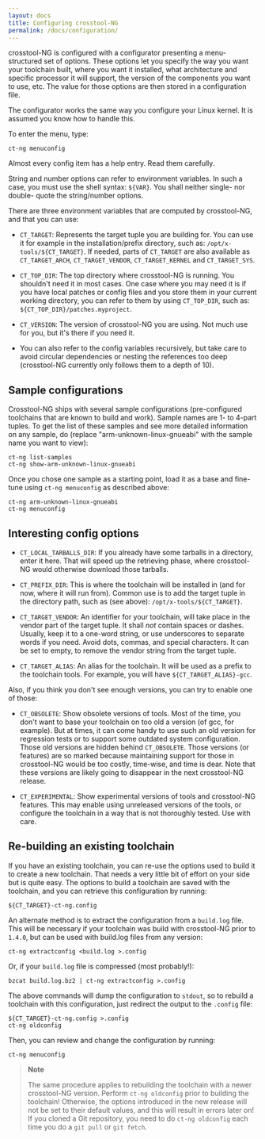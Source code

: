 ```yaml
---
layout: docs
title: Configuring crosstool-NG
permalink: /docs/configuration/
---
```


crosstool-NG is configured with a configurator presenting a menu-structured
set of options. These options let you specify the way you want your toolchain
built, where you want it installed, what architecture and specific processor
it will support, the version of the components you want to use, etc.
The value for those options are then stored in a configuration file.

The configurator works the same way you configure your Linux kernel. It is
assumed you know how to handle this.

To enter the menu, type:

    ct-ng menuconfig

Almost every config item has a help entry. Read them carefully.

String and number options can refer to environment variables. In such a case,
you must use the shell syntax: `${VAR}`. You shall neither single- nor double-
quote the string/number options.

There are three environment variables that are computed by crosstool-NG, and
that you can use:

-   `CT_TARGET`: Represents the target tuple you are building for.
    You can use it for example in the installation/prefix directory,
    such as: `/opt/x-tools/${CT_TARGET}`. If needed, parts of `CT_TARGET`
    are also available as `CT_TARGET_ARCH`, `CT_TARGET_VENDOR`,
    `CT_TARGET_KERNEL` and `CT_TARGET_SYS`.

-   `CT_TOP_DIR`: The top directory where crosstool-NG is running.
    You shouldn't need it in most cases. One case where you
    may need it is if you have local patches or config files and
    you store them in your current working directory, you can refer
    to them by using `CT_TOP_DIR`, such as:
    `${CT_TOP_DIR}/patches.myproject`.

-   `CT_VERSION`: The version of crosstool-NG you are using. Not much
    use for you, but it's there if you need it.

-   You can also refer to the config variables recursively, but take
    care to avoid circular dependencies or nesting the references too
    deep (crosstool-NG currently only follows them to a depth of 10).


Sample configurations
---------------------

Crosstool-NG ships with several sample configurations (pre-configured toolchains
that are known to build and work). Sample names are 1- to 4-part tuples.
To get the list of these samples and see more detailed information on any sample,
do (replace "arm-unknown-linux-gnueabi" with the sample name you want to view):

    ct-ng list-samples
    ct-ng show-arm-unknown-linux-gnueabi

Once you chose one sample as a starting point, load it as a base and fine-tune
using `ct-ng menuconfig` as described above:

    ct-ng arm-unknown-linux-gnueabi
    ct-ng menuconfig

Interesting config options
--------------------------

-   `CT_LOCAL_TARBALLS_DIR`: If you already have some tarballs in a
    directory, enter it here. That will speed up the retrieving phase,
    where crosstool-NG would otherwise download those tarballs.

-   `CT_PREFIX_DIR`: This is where the toolchain will be installed in
    (and for now, where it will run from). Common use is to add the
    target tuple in the directory path, such as (see above):
    `/opt/x-tools/${CT_TARGET}`.

-   `CT_TARGET_VENDOR`: An identifier for your toolchain, will take
    place in the vendor part of the target tuple. It shall *not*
    contain spaces or dashes. Usually, keep it to a one-word string,
    or use underscores to separate words if you need. Avoid dots,
    commas, and special characters. It can be set to empty, to
    remove the vendor string from the target tuple.

-   `CT_TARGET_ALIAS`: An alias for the toolchain. It will be used as
    a prefix to the toolchain tools. For example, you will have
    `${CT_TARGET_ALIAS}-gcc`.

Also, if you think you don't see enough versions, you can try to enable one of
those:

-   `CT_OBSOLETE`: Show obsolete versions of tools. Most of the time,
    you don't want to base your toolchain on too old a version (of
    gcc, for example). But at times, it can come handy to use such an
    old version for regression tests or to support some outdated
    system configuration. Those old versions are hidden
    behind `CT_OBSOLETE`. Those versions (or features) are so marked
    because maintaining support for those in crosstool-NG would be too
    costly, time-wise, and time is dear. Note that these versions are
    likely going to disappear in the next crosstool-NG release.

-   `CT_EXPERIMENTAL`: Show experimental versions of tools and crosstool-NG
    features.  This may enable using unreleased versions of the tools,
    or configure the toolchain in a way that is not thoroughly tested.
    Use with care.


Re-building an existing toolchain
---------------------------------

If you have an existing toolchain, you can re-use the options used to build it
to create a new toolchain. That needs a very little bit of effort on your side
but is quite easy. The options to build a toolchain are saved with the
toolchain, and you can retrieve this configuration by running:

    ${CT_TARGET}-ct-ng.config

An alternate method is to extract the configuration from a `build.log` file.
This will be necessary if your toolchain was build with crosstool-NG prior to
`1.4.0`, but can be used with build.log files from any version:

    ct-ng extractconfig <build.log >.config

Or, if your `build.log` file is compressed (most probably!):

    bzcat build.log.bz2 | ct-ng extractconfig >.config

The above commands will dump the configuration to `stdout`, so to rebuild a
toolchain with this configuration, just redirect the output to the `.config`
file:

    ${CT_TARGET}-ct-ng.config >.config
    ct-ng oldconfig

Then, you can review and change the configuration by running:

    ct-ng menuconfig

> **Note**
> 
> The same procedure applies to rebuilding the toolchain with a newer
> crosstool-NG version. Perform `ct-ng oldconfig` prior to building the toolchain!
> Otherwise, the options introduced in the new release will not be set to their
> default values, and this will result in errors later on! If you cloned a Git
> repository, you need to do `ct-ng oldconfig` each time you do a `git pull` or
> `git fetch`.
